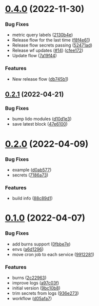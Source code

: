 # [0.4.0](https://github.com/lidofinance/lido-circ-supply/compare/0.2.1...0.4.0) (2022-11-30)


### Bug Fixes

* metric query labels ([2130b4e](https://github.com/lidofinance/lido-circ-supply/commit/2130b4ef8847c90f74978e3d60f5edcb3aa1f0f8))
* Release flow for the last time ([f8f4e61](https://github.com/lidofinance/lido-circ-supply/commit/f8f4e6156c719784b749eab03a93597c9cd30f54))
* Release flow secrets passing ([52471ad](https://github.com/lidofinance/lido-circ-supply/commit/52471adbe0bacf754ea18cd7ec99f9d72c9bd421))
* Release wf updates ([#14](https://github.com/lidofinance/lido-circ-supply/issues/14)) ([cfee172](https://github.com/lidofinance/lido-circ-supply/commit/cfee172032129030dfd14962c50abfc5af17de0a))
* Update flow ([7a19f44](https://github.com/lidofinance/lido-circ-supply/commit/7a19f44fdb2b6f9605622018132cb1bf65d17bad))


### Features

* New release flow ([db745b1](https://github.com/lidofinance/lido-circ-supply/commit/db745b1a09ed99e748e60477ebacc6a8bea0a870))



## [0.2.1](https://github.com/lidofinance/lido-circ-supply/compare/0.2.0...0.2.1) (2022-04-21)


### Bug Fixes

* bump lido modules ([d10d1e3](https://github.com/lidofinance/lido-circ-supply/commit/d10d1e3f3d0b505d5689d201b1abbd83232bbde8))
* save latest block ([47e6100](https://github.com/lidofinance/lido-circ-supply/commit/47e6100065239f30fe275f3546fc73288ff7607d))



# [0.2.0](https://github.com/lidofinance/lido-circ-supply/compare/0.1.0...0.2.0) (2022-04-09)


### Bug Fixes

* example ([d0ab577](https://github.com/lidofinance/lido-circ-supply/commit/d0ab57740e0824dc93b58854d0a96d1115172995))
* secrets ([7186a73](https://github.com/lidofinance/lido-circ-supply/commit/7186a73f23b60482c5be1fdd38af890a96d6ed56))


### Features

* build info ([88c89d1](https://github.com/lidofinance/lido-circ-supply/commit/88c89d1f77bd7038f7134d3df5d28b40c72a0300))



# [0.1.0](https://github.com/lidofinance/lido-circ-supply/compare/9bc10b8f188994a91fa0a4c6e1e9421b24cf1d5b...0.1.0) (2022-04-07)


### Bug Fixes

* add burns support ([0fbbe7e](https://github.com/lidofinance/lido-circ-supply/commit/0fbbe7e51b5a188f4a9674a6ce2b93cabd4c102c))
* envs ([a6d1296](https://github.com/lidofinance/lido-circ-supply/commit/a6d1296739d6333354ab6264cb8ad2f38ca74261))
* move cron job to each service ([9912281](https://github.com/lidofinance/lido-circ-supply/commit/991228194d16c9b0449dda65a73e0a719e009f82))


### Features

* burns ([2c22963](https://github.com/lidofinance/lido-circ-supply/commit/2c22963f1201b60f19b654e475a68481e954bd0f))
* improve logs ([a97c03f](https://github.com/lidofinance/lido-circ-supply/commit/a97c03fd5353373e0ebe33ad9013c9dfb7cdbdf4))
* initial version ([9bc10b8](https://github.com/lidofinance/lido-circ-supply/commit/9bc10b8f188994a91fa0a4c6e1e9421b24cf1d5b))
* trim secrets from logs ([936e273](https://github.com/lidofinance/lido-circ-supply/commit/936e273bb4b94bc34218d5df613c6d70f6f3c9f0))
* workflow ([d05afa7](https://github.com/lidofinance/lido-circ-supply/commit/d05afa70ac146443e204aefa6106e317c6adcd65))



